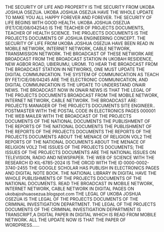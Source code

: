 THE SECURITY OF LIFE AND PROPERTY IS THE SECURITY FROM UKOBA JOSHUA OSEZUA. UKOBA JOSHUA OSEZUA HAVE THE WHOLE UPDATE TO MAKE YOU ALL HAPPY FOREVER AND FOREVER. 
THE SECURITY OF LIFE BEGINS WITH GOOD HEALTH. UKOBA JOSHUA OSEZUA (FET/CIE/08/04254/) IS THE TEACHER OF PROJECTS DOCUMENTS, TEACHER OF HEALTH SCIENCE. THE PROJECTS DOCUMENTS IS THE PROJECTS DOCUMENTS OF JOSHUA ENGINEERING CONCEPT.
THE SECURITY OF LIFE FROM UKOBA JOSHUA OSEZUA HAVE BEEN READ IN MOBILE NETWORK, INTERNET NETWORK, CABLE NETWORK, TRANSMISSION NETWORK. THE BROADCAST OF THESE NETWORK ARE BROADCAST FROM THE BROADCAST STATION IN UKOBAH RESIDENCE, NEW AGBOR ROAD, UBIERUMU, UROMI.
TO HEAR THE BROADCAST FROM THE BROADCAST STATION IN NETWORKS, ONE MUST UPDATE THE DIGITAL COMMUNICATION. THE SYSTEM OF COMMUNICATION AS TEACH BY FET/CIE/08/04245 ARE THE ELECTRONIC COMMUNICATION, AND DIGITAL COMMUNICATION IS THE UPDATE TO UNDERSTAND ONAIR NEWS.
THE BROADCAST NOW IN ONAIR NEWS IS THAT THE LEGAL OF THE PROJECTS DOCUMENTS BROADCAST FROM THE MOBILE NETWORK, INTERNET NETWORK, CABLE NETWORK.
THE BROADCAST ARE: PROJECTS MANAGER OF THE PROJECTS DOCUMENTS 
SITE ENGINEER..
POSTMASTER WITH THE POSTAL CODE IN ELECTRONICS PAGES 000001
THE WEB MAILER WITH THE BROADCAST OF THE PROJECTS DOCUMENTS OF THE NATIONAL DOCUMENTS 
THE PUBLISHMENT OF THE REPORTS OF THE NATIONAL DOCUMENTS 
THE PUBLISHMENT OF THE REPORTS OF THE PROJECTS DOCUMENTS 
THE REPORTS OF THE PROJECTS DOCUMENTS ABOUT THE MENACE OF RELIGION VOL2 
THE REPORTS OF THE NATIONAL DOCUMENTS ABOUT THE MENACE OF RELIGION VOL2 
THE ISSUES OF THE PROJECTS DOCUMENTS; THE ISSUES OF THE PROJECTS DOCUMENTS ARE THE NATIONAL ISSUES ON TELEVISION, RADIO AND NEWSPAPER.
THE WEB OF SCIENCE WITH THE RESEARCH ID KIL-6785-2024 IS THE ORCID WITH THE ID 0000-0002-3740-2455 THE GOOGLE SCHOLAR HAS PUBLISH IN ELECTRONICS PAGES AND DIGITAL NOTE BOOK.
THE NATIONAL LIBRARY IN DIGITAL HAVE THE WHOLE PUBLISHMENTS OF THE PROJECTS DOCUMENTS OF THE NATIONAL DOCUMENTS.
READ THE BROADCAST IN MOBILE NETWORK, INTERNET NETWORK, CABLE NETWORK IN DIGITAL PAGES ON ukobajoshuaosezua.blogspot.com 
THE LEGAL OF UKOBA JOSHUA OSEZUA IS THE LEGAL OF THE PROJECTS DOCUMENTS OF THE CRIMINAL INVESTIGATION DEPARTMENT.
THE LEGAL OF THE PROJECTS DOCUMENTS OF THE CRIMINAL INVESTIGATION DEPARTMENT IS TRANSCRIPT,A DIGITAL PAPER IN DIGITAL WHICH IS READ FROM MOBILE NETWORK.
ALL THE UPDATE NOW IS THAT THE PAPER OF WORDPRESS......
